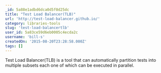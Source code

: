 ```yaml
---
_id: 5a88e1adbd6dca0d5f0d25dc
title: "Test Load Balancer(TLB)"
url: 'http://test-load-balancer.github.io/'
category: libraries-tools
slug: 'test-load-balancertlb'
user_id: 5a83ce59d6eb0005c4ecda2c
username: 'bill-s'
createdOn: '2015-08-20T23:28:58.000Z'
tags: []
---
```


Test Load Balancer(TLB) is a tool that can automatically partition tests into multiple subsets each one of which can be executed in parallel. 
